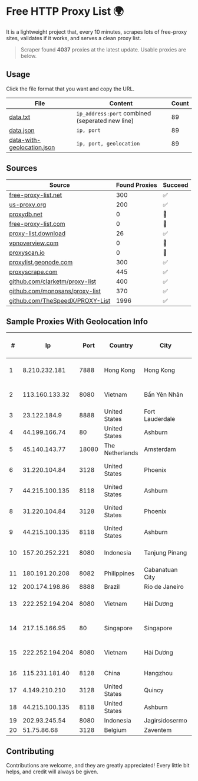 
# Free HTTP Proxy List 🌍

It is a lightweight project that, every 10 minutes, scrapes lots of free-proxy sites, validates if it works, and serves a clean proxy list.


> Scraper found **4037** proxies at the latest update. Usable proxies are below.

## Usage

Click the file format that you want and copy the URL.


|File|Content|Count|
|----|-------|-----|
|[data.txt](https://raw.githubusercontent.com/themiralay/Proxy-List-World/master/data.txt)|`ip_address:port` combined (seperated new line)|89|
|[data.json](https://raw.githubusercontent.com/themiralay/Proxy-List-World/master/data.json)|`ip, port`|89|
|[data-with-geolocation.json](https://raw.githubusercontent.com/themiralay/Proxy-List-World/master/data-with-geolocation.json)|`ip, port, geolocation`|89|

## Sources

|Source|Found Proxies|Succeed|
|------|-------------|-------|
|[free-proxy-list.net](https://free-proxy-list.net)|300|✅|
|[us-proxy.org](https://www.us-proxy.org)|200|✅|
|[proxydb.net](http://proxydb.net)|0|🚫|
|[free-proxy-list.com](https://free-proxy-list.com/?page=&port=&type%5B%5D=http&type%5B%5D=https&up_time=0&search=Search)|0|🚫|
|[proxy-list.download](https://www.proxy-list.download/HTTP)|26|✅|
|[vpnoverview.com](https://vpnoverview.com/privacy/anonymous-browsing/free-proxy-servers)|0|🚫|
|[proxyscan.io](https://www.proxyscan.io)|0|🚫|
|[proxylist.geonode.com](https://proxylist.geonode.com/api/proxy-list?limit=300&page=1&sort_by=lastChecked&sort_type=desc&protocols=http,https)|300|✅|
|[proxyscrape.com](https://api.proxyscrape.com/v2/?request=displayproxies&protocol=http&timeout=10000&country=all&ssl=all&anonymity=all)|445|✅|
|[github.com/clarketm/proxy-list](https://raw.githubusercontent.com/clarketm/proxy-list/master/proxy-list-raw.txt)|400|✅|
|[github.com/monosans/proxy-list](https://raw.githubusercontent.com/monosans/proxy-list/main/proxies/http.txt)|370|✅|
|[github.com/TheSpeedX/PROXY-List](https://raw.githubusercontent.com/TheSpeedX/PROXY-List/master/http.txt)|1996|✅|


## Sample Proxies With Geolocation Info

|#|Ip|Port|Country|City|Internet Service Provider|
|-|--|----|-------|----|-------------------------|
|1|8.210.232.181|7888|Hong Kong|Hong Kong|Alibaba (US) Technology Co., Ltd.|
|2|113.160.133.32|8080|Vietnam|Bẩn Yên Nhân|VietNam Post and Telecom Corporation|
|3|23.122.184.9|8888|United States|Fort Lauderdale|AT&T Services, Inc.|
|4|44.199.166.74|80|United States|Ashburn|Amazon.com|
|5|45.140.143.77|18080|The Netherlands|Amsterdam|RoyaleHosting BV|
|6|31.220.104.84|3128|United States|Phoenix|Hostinger International Limited|
|7|44.215.100.135|8118|United States|Ashburn|Amazon.com|
|8|31.220.104.84|3128|United States|Phoenix|Hostinger International Limited|
|9|44.215.100.135|8118|United States|Ashburn|Amazon.com|
|10|157.20.252.221|8080|Indonesia|Tanjung Pinang|PT.Global Media Data Prima|
|11|180.191.20.208|8082|Philippines|Cabanatuan City|Globe Telecom|
|12|200.174.198.86|8888|Brazil|Rio de Janeiro|Claro S.A|
|13|222.252.194.204|8080|Vietnam|Hải Dương|VietNam Post and Telecom Corporation|
|14|217.15.166.95|80|Singapore|Singapore|Contabo Asia Private Limited|
|15|222.252.194.204|8080|Vietnam|Hải Dương|VietNam Post and Telecom Corporation|
|16|115.231.181.40|8128|China|Hangzhou|China Telecom|
|17|4.149.210.210|3128|United States|Quincy|Microsoft Corporation|
|18|44.215.100.135|8118|United States|Ashburn|Amazon.com|
|19|202.93.245.54|8080|Indonesia|Jagirsidosermo|DWPNAP|
|20|51.75.86.68|3128|Belgium|Zaventem|OVH SAS|



## Contributing

Contributions are welcome, and they are greatly appreciated! Every
little bit helps, and credit will always be given.

